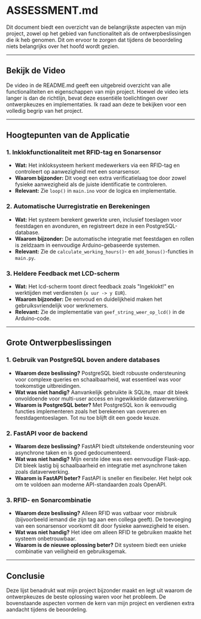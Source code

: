 # ASSESSMENT.md

Dit document biedt een overzicht van de belangrijkste aspecten van mijn project, zowel op het gebied van functionaliteit als de ontwerpbeslissingen die ik heb genomen. Dit om ervoor te zorgen dat tijdens de beoordeling niets belangrijks over het hoofd wordt gezien.

---

## Bekijk de Video
De video in de README.md geeft een uitgebreid overzicht van alle functionaliteiten en eigenschappen van mijn project. Hoewel de video iets langer is dan de richtlijn, bevat deze essentiële toelichtingen over ontwerpkeuzes en implementaties. Ik raad aan deze te bekijken voor een volledig begrip van het project.

---

## Hoogtepunten van de Applicatie

### 1. **Inklokfunctionaliteit met RFID-tag en Sonarsensor**
- **Wat:** Het inkloksysteem herkent medewerkers via een RFID-tag en controleert op aanwezigheid met een sonarsensor. 
- **Waarom bijzonder:** Dit voegt een extra verificatielaag toe door zowel fysieke aanwezigheid als de juiste identificatie te controleren.
- **Relevant:** Zie `loop()` in `main.ino` voor de logica en implementatie.

### 2. **Automatische Uurregistratie en Berekeningen**
- **Wat:** Het systeem berekent gewerkte uren, inclusief toeslagen voor feestdagen en avonduren, en registreert deze in een PostgreSQL-database.
- **Waarom bijzonder:** De automatische integratie met feestdagen en rollen is zeldzaam in eenvoudige Arduino-gebaseerde systemen.
- **Relevant:** Zie de `calculate_working_hours()`- en `add_bonus()`-functies in `main.py`.

### 3. **Heldere Feedback met LCD-scherm**
- **Wat:** Het lcd-scherm toont direct feedback zoals "Ingeklokt!" en werktijden met verdiensten (`x uur -> y EUR`).
- **Waarom bijzonder:** De eenvoud en duidelijkheid maken het gebruiksvriendelijk voor werknemers.
- **Relevant:** Zie de implementatie van `geef_string_weer_op_lcd()` in de Arduino-code.

---

## Grote Ontwerpbeslissingen

### 1. **Gebruik van PostgreSQL boven andere databases**
- **Waarom deze beslissing?** PostgreSQL biedt robuuste ondersteuning voor complexe queries en schaalbaarheid, wat essentieel was voor toekomstige uitbreidingen.
- **Wat was niet handig?** Aanvankelijk gebruikte ik SQLite, maar dit bleek onvoldoende voor multi-user access en ingewikkelde dataverwerking.
- **Waarom is PostgreSQL beter?** Met PostgreSQL kon ik eenvoudig functies implementeren zoals het berekenen van overuren en feestdagentoeslagen. Tot nu toe blijft dit een goede keuze.

### 2. **FastAPI voor de backend**
- **Waarom deze beslissing?** FastAPI biedt uitstekende ondersteuning voor asynchrone taken en is goed gedocumenteerd.
- **Wat was niet handig?** Mijn eerste idee was een eenvoudige Flask-app. Dit bleek lastig bij schaalbaarheid en integratie met asynchrone taken zoals dataverwerking.
- **Waarom is FastAPI beter?** FastAPI is sneller en flexibeler. Het helpt ook om te voldoen aan moderne API-standaarden zoals OpenAPI.

### 3. **RFID- en Sonarcombinatie**
- **Waarom deze beslissing?** Alleen RFID was vatbaar voor misbruik (bijvoorbeeld iemand die zijn tag aan een collega geeft). De toevoeging van een sonarsensor voorkomt dit door fysieke aanwezigheid te eisen.
- **Wat was niet handig?** Het idee om alleen RFID te gebruiken maakte het systeem onbetrouwbaar.
- **Waarom is de nieuwe oplossing beter?** Dit systeem biedt een unieke combinatie van veiligheid en gebruiksgemak.

---

## Conclusie
Deze lijst benadrukt wat mijn project bijzonder maakt en legt uit waarom de ontwerpkeuzes de beste oplossing waren voor het probleem. De bovenstaande aspecten vormen de kern van mijn project en verdienen extra aandacht tijdens de beoordeling.
